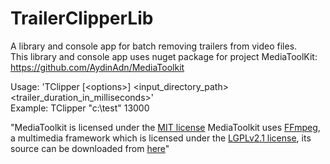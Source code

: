 # TrailerClipperLib
A library and console app for batch removing trailers from video files.  
This library and console app uses nuget package for project MediaToolKit: https://github.com/AydinAdn/MediaToolkit


Usage: 'TClipper [&lt;options&gt;] &lt;input_directory_path&gt; &lt;trailer_duration_in_milliseconds&gt;'  
Example: TClipper "c:\test" 13000  

"MediaToolkit is licensed under the [MIT license](https://github.com/AydinAdn/MediaToolkit/blob/master/LICENSE.md)
MediaToolkit uses [FFmpeg](http://ffmpeg.org), a multimedia framework which is licensed under the [LGPLv2.1 license](http://www.gnu.org/licenses/old-licenses/lgpl-2.1.html), its source can be downloaded from [here](https://github.com/AydinAdn/MediaToolkit/tree/master/FFMpeg%20src)"
